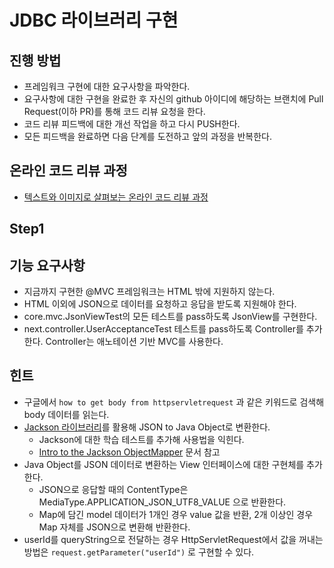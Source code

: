 # JDBC 라이브러리 구현

## 진행 방법

- 프레임워크 구현에 대한 요구사항을 파악한다.
- 요구사항에 대한 구현을 완료한 후 자신의 github 아이디에 해당하는 브랜치에 Pull Request(이하 PR)를 통해 코드 리뷰 요청을 한다.
- 코드 리뷰 피드백에 대한 개선 작업을 하고 다시 PUSH한다.
- 모든 피드백을 완료하면 다음 단계를 도전하고 앞의 과정을 반복한다.

## 온라인 코드 리뷰 과정

- [텍스트와 이미지로 살펴보는 온라인 코드 리뷰 과정](https://github.com/next-step/nextstep-docs/tree/master/codereview)

## Step1

## 기능 요구사항

- 지금까지 구현한 @MVC 프레임워크는 HTML 밖에 지원하지 않는다.
- HTML 이외에 JSON으로 데이터를 요청하고 응답을 받도록 지원해야 한다.
- core.mvc.JsonViewTest의 모든 테스트를 pass하도록 JsonView를 구현한다.
- next.controller.UserAcceptanceTest 테스트를 pass하도록 Controller를 추가한다. Controller는 애노테이션 기반 MVC를 사용한다.

## 힌트

- 구글에서 `how to get body from httpservletrequest` 과 같은 키워드로 검색해 body 데이터를 읽는다.
- [Jackson 라이브러리](https://github.com/FasterXML/jackson)를 활용해 JSON to Java Object로 변환한다.
  - Jackson에 대한 학습 테스트를 추가해 사용법을 익힌다.
  - [Intro to the Jackson ObjectMapper](https://www.baeldung.com/jackson-object-mapper-tutorial) 문서 참고
- Java Object를 JSON 데이터로 변환하는 View 인터페이스에 대한 구현체를 추가한다.
  - JSON으로 응답할 때의 ContentType은 MediaType.APPLICATION_JSON_UTF8_VALUE 으로 반환한다.
  - Map에 담긴 model 데이터가 1개인 경우 value 값을 반환, 2개 이상인 경우 Map 자체를 JSON으로 변환해 반환한다.
- userId를 queryString으로 전달하는 경우 HttpServletRequest에서 값을 꺼내는 방법은 `request.getParameter("userId")` 로 구현할 수 있다.
